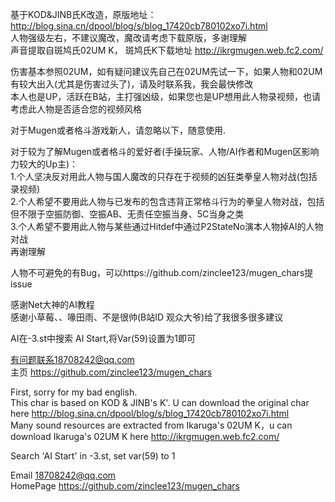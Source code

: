 基于KOD&JINB氏K改造，原版地址：http://blog.sina.cn/dpool/blog/s/blog_17420cb780102xo7i.html  
人物强级左右，不建议魔改，魔改请考虑下载原版，多谢理解  
声音提取自斑鸠氏02UM K， 斑鸠氏K下载地址 http://ikrgmugen.web.fc2.com/  

伤害基本参照02UM，如有疑问建议先自己在02UM先试一下，如果人物和02UM有较大出入(尤其是伤害过头了)，请及时联系我，我会最快修改  
本人也是UP，活跃在B站，主打强凶级，如果您也是UP想用此人物录视频，也请考虑此人物是否适合您的视频风格  

对于Mugen或者格斗游戏新人，请忽略以下，随意使用.  

对于较为了解Mugen或者格斗的爱好者(手操玩家、人物/AI作者和Mugen区影响力较大的Up主)：  
1.个人坚决反对用此人物与国人魔改的只存在于视频的凶狂类拳皇人物对战(包括录视频)  
2.个人希望不要用此人物与已发布的包含违背正常格斗行为的拳皇人物对战，包括但不限于空振防御、空振AB、无责任空振当身、5C当身之类  
3.个人希望不要用此人物与某些通过Hitdef中通过P2StateNo演本人物掉AI的人物对战  
再谢理解  

人物不可避免的有Bug，可以https://github.com/zinclee123/mugen_chars提issue  

感谢Net大神的AI教程  
感谢小草莓、、喙田雨、不是很帅(B站ID 观众大爷)给了我很多很多建议  

AI在-3.st中搜索 AI Start,将Var(59)设置为1即可  

有问题联系18708242@qq.com  
主页 https://github.com/zinclee123/mugen_chars  

First, sorry for my bad english.  
This char is based on KOD & JINB's K'. U can download the original char here http://blog.sina.cn/dpool/blog/s/blog_17420cb780102xo7i.html  
Many sound resources are extracted from Ikaruga's 02UM K，u can download Ikaruga's 02UM K here http://ikrgmugen.web.fc2.com/  

Search 'AI Start' in -3.st, set var(59) to 1  
 
Email 18708242@qq.com  
HomePage https://github.com/zinclee123/mugen_chars
